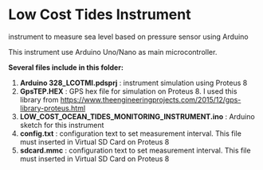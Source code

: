 # Low Cost Tides Instrument
instrument to measure sea level based on pressure sensor using Arduino

This instrument use Arduino Uno/Nano as main microcontroller.

**Several files include in this folder:**
1. **Arduino 328_LCOTMI.pdsprj** : instrument simulation using Proteus 8
2. **GpsTEP.HEX** : GPS hex file for simulation on Proteus 8. I used this library from https://www.theengineeringprojects.com/2015/12/gps-library-proteus.html
3. **LOW_COST_OCEAN_TIDES_MONITORING_INSTRUMENT.ino** : Arduino sketch for this instrument
4. **config.txt** : configuration text to set measurement interval. This file must inserted in Virtual SD Card on Proteus 8
5. **sdcard.mmc** : configuration text to set measurement interval. This file must inserted in Virtual SD Card on Proteus 8



